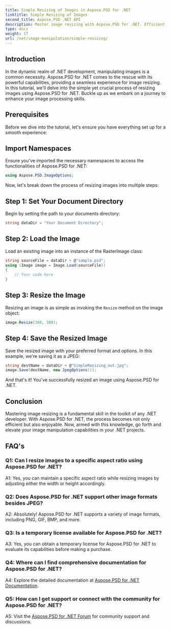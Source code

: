 ```yaml
---
title: Simple Resizing of Images in Aspose.PSD for .NET
linktitle: Simple Resizing of Images
second_title: Aspose.PSD .NET API
description: Master image resizing with Aspose.PSD for .NET. Efficient, seamless, and powerful. Elevate your .NET projects effortlessly.
type: docs
weight: 17
url: /net/image-manipulation/simple-resizing/
---
```

## Introduction

In the dynamic realm of .NET development, manipulating images is a common necessity. Aspose.PSD for .NET comes to the rescue with its powerful capabilities, providing a seamless experience for image resizing. In this tutorial, we'll delve into the simple yet crucial process of resizing images using Aspose.PSD for .NET. Buckle up as we embark on a journey to enhance your image processing skills.

## Prerequisites

Before we dive into the tutorial, let's ensure you have everything set up for a smooth experience:

## Import Namespaces

Ensure you've imported the necessary namespaces to access the functionalities of Aspose.PSD for .NET:

```csharp
using Aspose.PSD.ImageOptions;
```

Now, let's break down the process of resizing images into multiple steps:

## Step 1: Set Your Document Directory

Begin by setting the path to your documents directory:

```csharp
string dataDir = "Your Document Directory";
```

## Step 2: Load the Image

Load an existing image into an instance of the RasterImage class:

```csharp
string sourceFile = dataDir + @"sample.psd";
using (Image image = Image.Load(sourceFile))
{
    // Your code here
}
```

## Step 3: Resize the Image

Resizing an image is as simple as invoking the `Resize` method on the image object:

```csharp
image.Resize(300, 300);
```

## Step 4: Save the Resized Image

Save the resized image with your preferred format and options. In this example, we're saving it as a JPEG:

```csharp
string destName = dataDir + @"SimpleResizing_out.jpg";
image.Save(destName, new JpegOptions());
```

And that's it! You've successfully resized an image using Aspose.PSD for .NET.

## Conclusion

Mastering image resizing is a fundamental skill in the toolkit of any .NET developer. With Aspose.PSD for .NET, the process becomes not only efficient but also enjoyable. Now, armed with this knowledge, go forth and elevate your image manipulation capabilities in your .NET projects.

## FAQ's

### Q1: Can I resize images to a specific aspect ratio using Aspose.PSD for .NET?

A1: Yes, you can maintain a specific aspect ratio while resizing images by adjusting either the width or height accordingly.

### Q2: Does Aspose.PSD for .NET support other image formats besides JPEG?

A2: Absolutely! Aspose.PSD for .NET supports a variety of image formats, including PNG, GIF, BMP, and more.

### Q3: Is a temporary license available for Aspose.PSD for .NET?

A3: Yes, you can obtain a temporary license for Aspose.PSD for .NET to evaluate its capabilities before making a purchase.

### Q4: Where can I find comprehensive documentation for Aspose.PSD for .NET?

A4: Explore the detailed documentation at [Aspose.PSD for .NET Documentation](https://reference.aspose.com/psd/net/).

### Q5: How can I get support or connect with the community for Aspose.PSD for .NET?

A5: Visit the [Aspose.PSD for .NET Forum](https://forum.aspose.com/c/psd/34) for community support and discussions.

